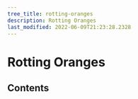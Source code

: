 ```yaml
---
tree_title: rotting-oranges
description: Rotting Oranges
last_modified: 2022-06-09T21:23:28.2328
---
```


# Rotting Oranges

## Contents
